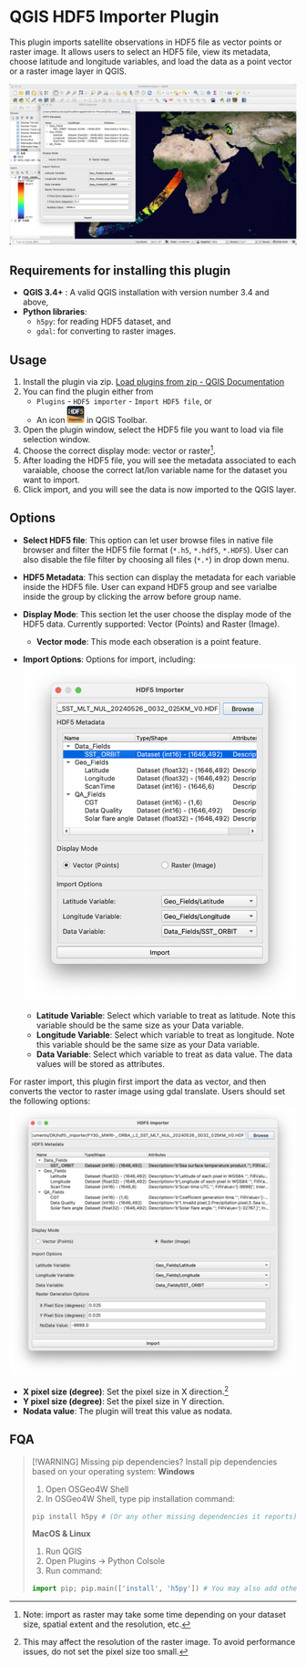 # QGIS HDF5 Importer Plugin 

This plugin imports satellite observations in HDF5 file as vector points or raster image.
It allows users to select an HDF5 file, view its metadata, choose latitude and longitude variables, and load the data as a point vector or a raster image layer in QGIS.

![snapshot](assets/snap_overall.png)

## Requirements for installing this plugin

- **QGIS 3.4+** : A valid QGIS installation with version number 3.4 and above,
- **Python libraries**:
    - `h5py`: for reading HDF5 dataset, and
    - `gdal`: for converting to raster images.

## Usage

1. Install the plugin via zip. [Load plugins from zip - QGIS Documentation](https://docs.qgis.org/3.40/en/docs/user_manual/plugins/plugins.html#the-install-from-zip-tab)
2. You can find the plugin either from
    - `Plugins` - `HDF5 importer` - `Import HDF5 file`, or
    - An icon <img src="assets/icon.png" width="30" /> in QGIS Toolbar.
3. Open the plugin window, select the HDF5 file you want to load via file selection window.
4. Choose the correct display mode: vector or raster[^1].
5. After loading the HDF5 file, you will see the metadata associated to each varaiable, choose the correct lat/lon variable name for the dataset you want to import.
6. Click import, and you will see the data is now imported to the QGIS layer.

[^1]: Note: import as raster may take some time depending on your dataset size, spatial extent and the resolution, etc.

## Options

- **Select HDF5 file**: This option can let user browse files in native file browser and filter the HDF5 file format (`*.h5`, `*.hdf5`, `*.HDF5`). User can also disable the file filter by choosing all files (`*.*`) in drop down menu.
- **HDF5 Metadata**: This section can display the metadata for each variable inside the HDF5 file. User can expand HDF5 group and see varialbe inside the group by clicking the arrow before group name.
- **Display Mode**: This section let the user choose the display mode of the HDF5 data. Currently supported: Vector (Points) and Raster (Image).
    - **Vector mode**: This mode each obseration is a point feature.

- **Import Options**: Options for import, including:
![vector_settings](assets/snap_vector.png)
    - **Latitude Variable**: Select which variable to treat as latitude. Note this variable should be the same size as your Data variable.
    - **Longitude Variable**: Select which variable to treat as longitude. Note this variable should be the same size as your Data variable.
    - **Data Variable**: Select which variable to treat as data value. The data values will be stored as attributes.

For raster import, this plugin first import the data as vector, and then converts the vector to raster image using gdal translate. Users should set the following options:
![raster_settings](assets/snap_raster.png)
- **X pixel size (degree)**: Set the pixel size in X direction.[^2]
- **Y pixel size (degree)**: Set the pixel size in Y direction.
- **Nodata value**: The plugin will treat this value as nodata.

[^2]: This may affect the resolution of the raster image. To avoid performance issues, do not set the pixel size too small.

## FQA

> [!WARNING] Missing pip dependencies?
> Install pip dependencies based on your operating system:
> **Windows**
> 1. Open OSGeo4W Shell
> 2. In OSGeo4W Shell, type pip installation command: 
> ```python
> pip install h5py # (Or any other missing dependencies it reports)
> ```
> **MacOS & Linux**
> 1. Run QGIS
> 2. Open Plugins -> Python Colsole
> 3. Run command:
> ```python
> import pip; pip.main(['install', 'h5py']) # You may also add other missing dependencies.
> ```